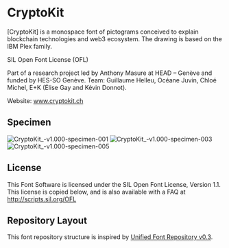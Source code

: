 # CryptoKit

[CryptoKit] is a monospace font of pictograms conceived to explain blockchain technologies and web3 ecosystem. The drawing is based on the IBM Plex family. 

SIL Open Font License (OFL)

Part of a research project led by Anthony Masure at HEAD – Genève and funded by HES-SO Genève. Team: Guillaume Helleu, Océane Juvin, Chloé Michel, E+K (Élise Gay and Kévin Donnot). 

Website: www.cryptokit.ch

## Specimen

![CryptoKit_-v1.000-specimen-001](https://github.com/headpoolnumerique/IRAD-CryptoKit/master/documentation/images/cryptokit_-v1.000-specimen-001.jpg)
![CryptoKit_-v1.000-specimen-003](https://github.com/headpoolnumerique/IRAD-CryptoKit/master/documentation/images/cryptokit_-v1.000-specimen-003.jpg)
![CryptoKit_-v1.000-specimen-005](https://github.com/headpoolnumerique/IRAD-CryptoKit/master/documentation/images/cryptokit_-v1.000-specimen-005.jpg)

## License

This Font Software is licensed under the SIL Open Font License, Version 1.1.
This license is copied below, and is also available with a FAQ at
http://scripts.sil.org/OFL

## Repository Layout

This font repository structure is inspired by [Unified Font Repository v0.3](https://github.com/unified-font-repository/Unified-Font-Repository).

